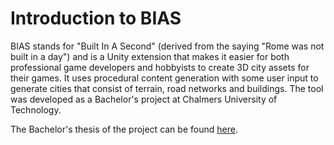 # Introduction to BIAS

BIAS stands for "Built In A Second" (derived from the saying "Rome was not built in a day") and is a Unity extension that makes it easier for both professional game developers and hobbyists to create 3D city assets for their games. It uses procedural content generation with some user input to generate cities that consist of terrain, road networks and buildings. The tool was developed as a Bachelor's project at Chalmers University of Technology.

The Bachelor's thesis of the project can be found [here](https://drive.google.com/file/d/1w27e40J0BUkVa_c9lEFAAb4XK3_CBJHg/view).
